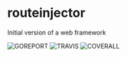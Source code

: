 # routeinjector

Initial version of a web framework

![GOREPORT](https://goreportcard.com/badge/github.com/jlopezr/routeinjector) ![TRAVIS](https://travis-ci.org/jlopezr/routeinjector.svg) ![COVERALL](https://coveralls.io/repos/github/jlopezr/routeinjector/badge.svg)
